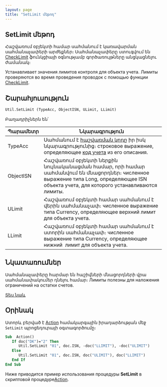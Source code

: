 ```yaml
---
layout: page
title: "SetLimit մեթոդ"
---
```


## SetLimit մեթոդ

Հաշվառում օբյեկտի համար սահմանում է կառավարման սահմանաչափերի արժեքներ։ Սահմանաչափերը ստուգվում են  [CheckLimit](CheckLimit.md) ֆունկցիայի օգնությամբ գործառույթները անցկացնելու ժամանակ։ 

Устанавливает значения лимитов контроля для объекта учета. Лимиты проверяются во время проведения проводок с помощью функции [CheckLimit](CheckLimit.html).


## Շարահյուսություն

```vb
Util.SetLimit (TypeAcc, ObjectISN, ULimit, LLimit)
```
Բաղադրիչներն են՝

| Պարամետր | Նկարագրություն |
|--|--|
| TypeAcc | Սահմանում է [հաշվառման կոդը](../../ASFACT/TypeAcc.html) իր իսկ նկարագրությունից։  строковое выражение, определяющее [код учета](../../../Defs/Accounting.html) из его описания. |
| ObjectISN | Հաշվառում օբյեկտի ներքին նույնականացման համար, որի համար սահմանվում են մնացորդներ։ численное выражение типа Long, определяющее ISN объекта учета, для которого устанавливаются лимиты. |
| ULimit | Հաշվառում օբյեկտի համար սահմանում է վերին սահմանաչափ։ численное выражение типа Currency, определяющее верхний лимит для объекта учета. |
| LLimit | Հաշվառում օբյեկտի համար սահմանում է ստորին սահմանաչափ։ численное выражение типа Currency, определяющее нижний&nbsp; лимит для объекта учета. |


## Նկատառումներ

Սահմանաչափերը հարմար են հաշիվների մնացորդների վրա սահմանափակումեր դնելու համար։ 
Лимиты полезны для наложения ограничений на остатки счетов.

[Տես նաև](../../../functions.html)


## Օրինակ

Ստորև բերված է [Action](../../../ScriptProcs/Action.html) համակարգային իրադարձության մեջ `SetLimit` պրոցեդուրայի օգտագործումը։

```vb
Sub  Action()
   If doc("DK")="2" Then
      Util.SetLimit "01", doc.ISN, -doc("LLIMIT"), -doc("ULIMIT")
   Else
      Util.SetLimit "01", doc.ISN, doc("ULIMIT"), doc("LLIMIT")
   End If
End Sub
```
Ниже приводится пример использования процедуры <strong>SetLimit</strong>
в скриптовой процедуре[Action](../../../ScriptProcs/Action.html).

